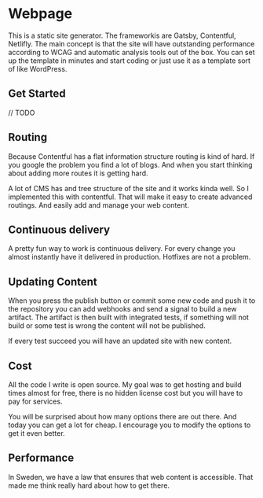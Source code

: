 
# Webpage
This is a static site generator. The frameworkis are Gatsby, Contentful, Netlifly. The main concept is that the site will have outstanding performance according to WCAG and automatic analysis tools out of the box. You can set up the template in minutes and start coding or just use it as a template sort of like WordPress.

## Get Started
// TODO

## Routing
Because Contentful has a flat information structure routing is kind of hard. If you google the problem you find a lot of blogs. And when you start thinking about adding more routes it is getting hard.

A lot of CMS has and tree structure of the site and it works kinda well. So I implemented this with contentful. That will make it easy to create advanced routings. And easily add and manage your web content.

## Continuous delivery
A pretty fun way to work is continuous delivery. For every change you almost instantly have it delivered in production. Hotfixes are not a problem.

## Updating Content
When you press the publish button or commit some new code and push it to the repository you can add webhooks and send a signal to build a new artifact. The artifact is then built with integrated tests, if something will not build or some test is wrong the content will not be published.

If every test succeed you will have an updated site with new content.

## Cost
All the code I write is open source. My goal was to get hosting and build times almost for free, there is no hidden license cost but you will have to pay for services.

You will be surprised about how many options there are out there. And today you can get a lot for cheap. I encourage you to modify the options to get it even better.

## Performance
In Sweden, we have a law that ensures that web content is accessible. That made me think really hard about how to get there. 